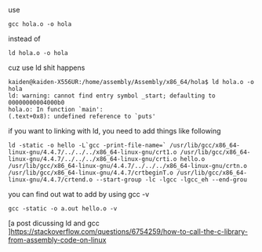 use 
```
gcc hola.o -o hola
```

instead of
```
ld hola.o -o hola
```


cuz use ld shit happens
```
kaiden@kaiden-X556UR:/home/assembly/Assembly/x86_64/hola$ ld hola.o -o hola
ld: warning: cannot find entry symbol _start; defaulting to 00000000004000b0
hola.o: In function `main':
(.text+0x8): undefined reference to `puts'

```

if you want to linking with ld, you need to add things like following
```
ld -static -o hello -L`gcc -print-file-name=` /usr/lib/gcc/x86_64-linux-gnu/4.4.7/../../../x86_64-linux-gnu/crt1.o /usr/lib/gcc/x86_64-linux-gnu/4.4.7/../../../x86_64-linux-gnu/crti.o hello.o /usr/lib/gcc/x86_64-linux-gnu/4.4.7/../../../x86_64-linux-gnu/crtn.o /usr/lib/gcc/x86_64-linux-gnu/4.4.7/crtbeginT.o /usr/lib/gcc/x86_64-linux-gnu/4.4.7/crtend.o --start-group -lc -lgcc -lgcc_eh --end-grou
```
you can find out wat to add by using gcc -v
```
gcc -static -o a.out hello.o -v
```

[a post dicussing ld and gcc ]https://stackoverflow.com/questions/6754259/how-to-call-the-c-library-from-assembly-code-on-linux

